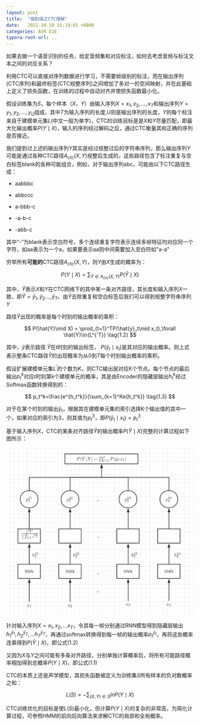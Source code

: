 ```yaml
---
layout: post
title:  "端到端之CTC理解"
date:   2021-10-10 15:19:01 +0800
categories: ASR E2E
typora-root-url: ..
---
```


如果去做一个语音识别的任务，给定音频集和对应标注，如何去考虑音频与标注文本之间的对应关系？

利用CTC可以直接对序列数据进行学习，不需要帧级别的标注，而在输出序列(CTC序列)和最终标签(CTC规整序列)之间增加了多对一的空间映射，并在此基础上定义了损失函数，在训练的过程中自动对齐并使损失函数最小化。

假设训练集为$S$​​​，每个样本$（X，Y）$​​​由输入序列$X={x_1,x_2,...,x_T}$​​​和输出序列$Y=y_1,y_2,...,y_U$​​​组成，其中$T$​​​为输入序列的长度,U则是输出序列的长度，$Y$​​​的每个标注来自于建模单元集$L$​​​(中文一般为单字)，CTC的训练目标是是$X$​​​和$Y$​​​尽量匹配，即最大化输出概率$P(Y\mid X)$​​​​​，输入的序列经过解码之后，通过CTC衡量其和正确的序列是否接近。

我们提到过上述的输出序列$Y$其实是经过规整过后的字符串序列，那么输出序列$Y$可能是通过各种CTC路径$A_{ctc}(X,Y)$​​​ 规整后生成的，这些路径包含了标注重复与空白标签blank的各种可能组合，例如，对于输出序列abc，可能由以下CTC路径生成：

- aabbbc

- abbccc

- a-bbb-c

- -a-b-c

- -abb-c

其中“-”为blank表示空白符号，多个连续重复字符表示连续多帧特征均对应同一个字符，如aa表示为一个a，如果要表示aa则中间需要加入空白符如"a-a"

穷举所有**可能的**CTC路径$A_{ctc}(X,Y)$​​，则$Y$​​由$X$​​生成的概率为：


$$
P(Y\mid X)=\sum_{\hat{Y}\in A_{ctc}(X,Y)}P(\hat{Y}\mid X) \tag{1.1}
$$


其中，$\hat{Y}$​​表示$X$​​和$Y$​​在CTC网络下的其中某一条对齐路径，其长度和输入序列$X$​​一致，即$\hat{Y}={\hat{y}_1,\hat{y}_2...,\hat{y}_T}$​​。由$\hat{Y}$​​去除重复和空白标签后我们可以得到规整字符串序列$Y$​​

路径$\hat{Y}$出现的概率是每个时刻的输出概率的乘积：


$$
P(\hat{Y}\mid X) = \prod_{t=1}^TP(\hat{y}_t\mid x_t),\forall \hat{Y}\in{L^{'T}} \tag{1.2}
$$




其中，$\hat{y}$​​表示路径 $\hat{Y}$​​在$t$​​时刻的输出标签， $P(\hat{y}_t\mid x_t)$​​是其对应的输出概率。则上式表示整条CTC路径$\hat{Y}$的出现概率为从$0$到$T$每个时刻输出概率的乘积。

假设扩展建模单元集$L^{'}$的个数为K，则CTC输出层对应K个节点。每个节点的最后输出$p_t^{k}$对应$t$时刻第k个建模单元的概率，其是由Encoder的隐藏层输出$h_t^{k}$经过Softmax函数转换得到的：


$$
p_t^k=\frac{e^{h_t^k}}{\sum_{k=1}^Ke{h_t^k}} \tag{1.3}
$$



对于在某个时刻的输出$\hat{y}_t$​ ，根据其在建模单元集的索引选择K个输出值的其中一个，如果对应的索引为3，则其值为$p_t^3$​，即$P(\hat{y}_t\mid x_t)=p_t^3$​​

基于输入序列$X$，CTC的某条对齐路径$\hat{Y}$的输出概率$P(\hat{Y}\mid X)$​​完整的计算过程如下图所示：

![img](/assets/img/image-20211009102042216.png)

针对输入序列$X={x_1,x_2,...x_T}$​​，令其每一帧分别通过RNN模型得到隐藏层输出${h_1^{\hat{y}_1},h_2^{\hat{y}_2},...h_T^{\hat{y}_T}}$​​，再通过softmax转换得到每一帧的输出概率$p_t^{\hat{y}_t}$​​，再将这些概率连乘得到$P(\hat{Y}\mid X)$​​，即公式(1.2)​​

又因为$X$​与$Y$​之间可能有多条对齐路径，分别单独计算概率后，将所有可能路径概率相加得到总概率$P(Y\mid X)$​，即公式(1.1)​​

CTC的本质上还是声学模型，其损失函数被定义为训练集$S$所有样本的负对数概率之和：


$$
L(S)=-\sum_{(X,Y)\in S}lnP(Y\mid X)
$$


CTC训练优化的目标是使$L(S)$最小化，但计算$P(Y\mid X)$的复杂的非常高，为简化计算过程，可参照HMM的前向后向算法来求解CTC的局部和全局概率。